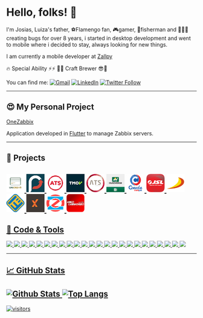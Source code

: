 # Hello, folks! 👋

I'm Josias, Luiza's father, ⚽Flamengo fan, 🎮gamer, 🎣fisherman and 👨🏽‍💻creating bugs for over 8 years, i started  in desktop development and went to mobile where i decided to stay, always looking for new things.

I am currently a mobile developer at [Zallpy](https://zallpy.com/)


🔥 Special Ability ⚡⚡ 🍺😎  Craft Brewer 😎🍺


You can find me: [![Gmail](https://img.shields.io/badge/-Gmail-black?style=flat&logo=Gmail&logoColor=white)](mailto:josias.mota.soares@gmail.com) [![LinkedIn](https://img.shields.io/badge/-LinkedIn-black?style=flat&logo=Linkedin&logoColor=white)](https://www.linkedin.com/in/josias-mota-soares/) [![Twitter Follow](https://img.shields.io/twitter/follow/josiasmsoares?label=Follow)](https://twitter.com/josiasmsoares)

---
## 😍 My Personal Project
[OneZabbix](https://play.google.com/store/apps/details?id=br.com.mahhaus.onezabbix&hl=en&gl=US)

Application developed in [Flutter](https://flutter.dev/) to manage Zabbix servers.

---
## 🔨 Projects
<a href="https://play.google.com/store/apps/details?id=br.com.unicredvisa&hl=en&gl=US"><img src="https://github.com/josias-soares/josias-soares/blob/main/img/unicred-visa.png?raw=true" width="48"> <a href="https://play.google.com/store/apps/details?id=br.com.sistemainfo.tip&hl=en&gl=US"><img src="https://github.com/josias-soares/josias-soares/blob/main/img/tipbank.png?raw=true" width="48"> <a href="https://play.google.com/store/apps/details?id=br.com.sistemainfo.mhwl&hl=en"><img src="https://github.com/josias-soares/josias-soares/blob/main/img/ats-conta-digital.png?raw=true" width="48"> <a href="https://play.google.com/store/apps/details?id=br.com.tmov.tmovapp.truckdriver&hl=en&gl=US"><img src="https://github.com/josias-soares/josias-soares/blob/main/img/tmov.png?raw=true" width="48"> <a href="https://play.google.com/store/apps/details?id=br.com.sistemainfo.ats.global&hl=en"><img src="https://github.com/josias-soares/josias-soares/blob/main/img/ats-tech.png?raw=true" width="48"> <a href="https://play.google.com/store/apps/details?id=br.com.sistemainfo.ouroverde.oncheck&hl=en&gl=US"><img src="https://github.com/josias-soares/josias-soares/blob/main/img/oncheck.png?raw=true" width="48"> <a href="https://play.google.com/store/apps/details?id=br.com.sistemainfo.ats.transpes&hl=en"><img src="https://github.com/josias-soares/josias-soares/blob/main/img/conecta-transp.png?raw=true" width="48"> <a href="https://play.google.com/store/apps/details?id=com.wlmsystems.jslmaps&hl=en"><img src="https://github.com/josias-soares/josias-soares/blob/main/img/jsl.png?raw=true" width="48"> <a href="https://play.google.com/store/apps/details?id=br.com.sistemainfo.ats.atsdellavolpe&hl=en"><img src="https://github.com/josias-soares/josias-soares/blob/main/img/della-vope.png?raw=true" width="48"> <a href="https://play.google.com/store/apps/details?id=br.com.sistemainfo.ats.excelsior&hl=en_IE&gl=US"><img src="https://github.com/josias-soares/josias-soares/blob/main/img/excelsior.png?raw=true" width="48"> <a href="https://play.google.com/store/apps/details?id=br.com.sistemainfo.extratta&hl=en"><img src="https://github.com/josias-soares/josias-soares/blob/main/img/extratta.png?raw=true" width="48"> <a href="https://play.google.com/store/apps/details?id=br.com.mahhaus.onezabbix&hl=en&gl=US"><img src="https://github.com/josias-soares/josias-soares/blob/main/img/onezabbix.png?raw=true" width="48"> <a href="https://play.google.com/store/apps/details?id=com.sistemamob.appac&hl=pt&gl=US"><img src="https://github.com/josias-soares/josias-soares/blob/main/img/amigo-caminhoneiro.png?raw=true" width="48">
---
## 🔧 Code & Tools
![](https://img.shields.io/badge/Code-Java-informational?style=flat&logo=java&logoColor=white&color=2bbc8a) ![](https://img.shields.io/badge/Code-Kotlin-informational?style=flat&logo=kotlin&logoColor=white&color=2bbc8a) ![](https://img.shields.io/badge/Code-Dart-informational?style=flat&logo=Dart&logoColor=white&color=2bbc8a) ![](https://img.shields.io/badge/Code-CSharp-informational?style=flat&logo=csharp&logoColor=white&color=2bbc8a) ![](https://img.shields.io/badge/Code-DataFlex-informational?style=flat&logo=c&logoColor=white&color=2bbc8a) ![](https://img.shields.io/badge/Code-JavaScript-informational?style=flat&logo=javascript&logoColor=white&color=2bbc8a)  ![](https://img.shields.io/badge/Library-Retrofit-informational?style=flat&logo=square&logoColor=white&color=2bbc8a) ![](https://img.shields.io/badge/Library-Dagger-informational?style=flat&logo=google&logoColor=white&color=2bbc8a) ![](https://img.shields.io/badge/Library-Hilt-informational?style=flat&logo=google&logoColor=white&color=2bbc8a) ![](https://img.shields.io/badge/Library-Room-informational?style=flat&logo=google&logoColor=white&color=2bbc8a) ![](https://img.shields.io/badge/Framework-Flutter-informational?style=flat&logo=flutter&logoColor=white&color=2bbc8a) ![](https://img.shields.io/badge/Framework-SpringBoot-informational?style=flat&logo=spring&logoColor=white&color=2bbc8a) ![](https://img.shields.io/badge/Framework-Firebase-informational?style=flat&logo=firebase&logoColor=white&color=2bbc8a) ![](https://img.shields.io/badge/Editor-IntelliJ_IDEA-informational?style=flat&logo=intellij-idea&logoColor=white&color=2bbc8a) ![](https://img.shields.io/badge/Editor-Android_Studio-informational?style=flat&logo=android-studio&logoColor=white&color=2bbc8a) ![](https://img.shields.io/badge/Editor-VisualStudio-Code_informational?style=flat&logo=visual-studio-code&logoColor=white&color=2bbc8a) ![](https://img.shields.io/badge/DB-PostgreSQL-informational?style=flat&logo=postgresql&logoColor=white&color=2bbc8a) ![](https://img.shields.io/badge/DB-SQL_Server-informational?style=flat&logo=microsoft-sql-server&logoColor=white&color=2bbc8a) ![](https://img.shields.io/badge/DB-SQLite-informational?style=flat&logo=sqlite&logoColor=white&color=2bbc8a) ![](https://img.shields.io/badge/DB-RealmDB-informational?style=flat&logo=realm&logoColor=white&color=2bbc8a) ![](https://img.shields.io/badge/DB-DB2-informational?style=flat&logo=ibm&logoColor=white&color=2bbc8a) ![](https://img.shields.io/badge/DB-Oracle-informational?style=flat&logo=oracle&logoColor=white&color=2bbc8a)
![](https://img.shields.io/badge/DB-MongoDB-informational?style=flat&logo=mongodb&logoColor=white&color=2bbc8a) ![](https://img.shields.io/badge/DB-ObjectBox-informational?style=flat&logo=hackthebox&logoColor=white&color=2bbc8a)

---
## &#x1f4c8; GitHub Stats
![Github Stats](https://github-readme-stats.vercel.app/api?username=josias-soares&show_icons=true&hide_border=true&count_private=true&include_all_commits=true&show_icons=true&theme=tokyonight)
![Top Langs](https://github-readme-stats.vercel.app/api/top-langs/?username=josias-soares&layout=compact&theme=tokyonight) 
---
![visitors](https://visitor-badge.glitch.me/badge?page_id=josias-soares)
